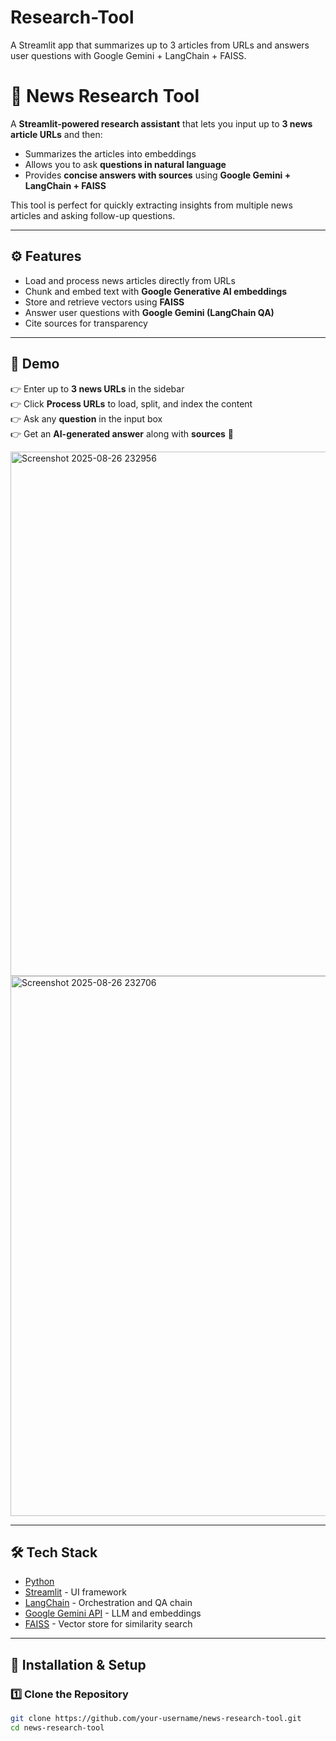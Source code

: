 # Research-Tool
A Streamlit app that summarizes up to 3 articles from URLs and answers user questions with Google Gemini + LangChain + FAISS.

# 📰 News Research Tool

A **Streamlit-powered research assistant** that lets you input up to **3 news article URLs** and then:  
- Summarizes the articles into embeddings  
- Allows you to ask **questions in natural language**  
- Provides **concise answers with sources** using **Google Gemini + LangChain + FAISS**

This tool is perfect for quickly extracting insights from multiple news articles and asking follow-up questions.

---

## ⚙️ Features
- Load and process news articles directly from URLs  
- Chunk and embed text with **Google Generative AI embeddings**  
- Store and retrieve vectors using **FAISS**  
- Answer user questions with **Google Gemini (LangChain QA)**  
- Cite sources for transparency  

---

## 📸 Demo
👉 Enter up to **3 news URLs** in the sidebar  
👉 Click **Process URLs** to load, split, and index the content  
👉 Ask any **question** in the input box  
👉 Get an **AI-generated answer** along with **sources** 🚀

<img width="1919" height="839" alt="Screenshot 2025-08-26 232956" src="https://github.com/user-attachments/assets/d716cd8f-b113-46e3-9a78-30d80de9c7e0" />
<img width="1919" height="864" alt="Screenshot 2025-08-26 232706" src="https://github.com/user-attachments/assets/1597c2eb-5e31-4f49-a228-95df515e383a" />

---

## 🛠️ Tech Stack
- [Python](https://www.python.org/)  
- [Streamlit](https://streamlit.io/) - UI framework  
- [LangChain](https://www.langchain.com/) - Orchestration and QA chain  
- [Google Gemini API](https://ai.google.dev/) - LLM and embeddings  
- [FAISS](https://github.com/facebookresearch/faiss) - Vector store for similarity search  

---

## 🚀 Installation & Setup

### 1️⃣ Clone the Repository
```bash
git clone https://github.com/your-username/news-research-tool.git
cd news-research-tool
